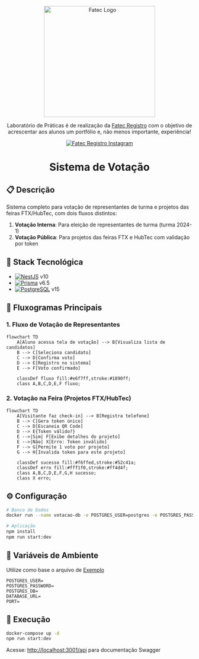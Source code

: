 <p align="center">
  <a href="https://fatecregistro.cps.sp.gov.br/" target="blank"><img src="https://bkpsitecpsnew.blob.core.windows.net/uploadsitecps/sites/40/2024/03/fatec_registro.png" width="300" alt="Fatec Logo" /></a>
</p>

<p align="center">Laboratório de Práticas é de realização da <a href="https://fatecregistro.cps.sp.gov.br/" target="_blank">Fatec Registro</a> com o objetivo de acrescentar aos alunos um portfólio e, não menos importante, experiência!</p>
<p align="center">
<a href="https://www.instagram.com/fatecregistro/" target="_blank"><img src="https://img.shields.io/badge/Instagram-E4405F?style=for-the-badge&logo=instagram&logoColor=white" alt="Fatec Registro Instagram" /></a>
</p>

<h1 align="center">Sistema de Votação</h1>

## 📋 Descrição

Sistema completo para votação de representantes de turma e projetos das feiras FTX/HubTec, com dois fluxos distintos:

1. **Votação Interna**: Para eleição de representantes de turma (turma 2024-1)
2. **Votação Pública**: Para projetos das feiras FTX e HubTec com validação por token

## 👔 Stack Tecnológica

- [![NestJS](https://img.shields.io/badge/NestJS-E0234E?style=for-the-badge&logo=nestjs&logoColor=white)](https://nestjs.com/) v10
- [![Prisma](https://img.shields.io/badge/Prisma-2D3748?style=for-the-badge&logo=prisma&logoColor=white)](https://www.prisma.io/) v6.5
- [![PostgreSQL](https://img.shields.io/badge/PostgreSQL-4169E1?style=for-the-badge&logo=postgresql&logoColor=white)](https://www.postgresql.org/) v15

## 🔧 Fluxogramas Principais

### 1. Fluxo de Votação de Representantes
```mermaid
flowchart TD
    A[Aluno acessa tela de votação] --> B[Visualiza lista de candidatos]
    B --> C[Seleciona candidato]
    C --> D[Confirma voto]
    D --> E[Registro no sistema]
    E --> F[Voto confirmado]
    
    classDef fluxo fill:#e6f7ff,stroke:#1890ff;
    class A,B,C,D,E,F fluxo;
```

### 2. Votação na Feira (Projetos FTX/HubTec)
```mermaid
flowchart TD
    A[Visitante faz check-in] --> B[Registra telefone]
    B --> C[Gera token único]
    C --> D[Escaneia QR Code]
    D --> E{Token válido?}
    E -->|Sim| F[Exibe detalhes do projeto]
    E -->|Não| X[Erro: Token inválido]
    F --> G[Permite 1 voto por projeto]
    G --> H[Invalida token para este projeto]
    
    classDef sucesso fill:#f6ffed,stroke:#52c41a;
    classDef erro fill:#fff1f0,stroke:#ff4d4f;
    class A,B,C,D,E,F,G,H sucesso;
    class X erro;
```

## ⚙️ Configuração

```bash
# Banco de Dados
docker run --name votacao-db -e POSTGRES_USER=postgres -e POSTGRES_PASSWORD=postgres -e POSTGRES_DB=votacao_db -p 5432:5432 -d postgres

# Aplicação
npm install
npm run start:dev
```

## 📌 Variáveis de Ambiente
Utilize como base o arquivo de [Exemplo](.env.example)
```env
POSTGRES_USER=
POSTGRES_PASSWORD=
POSTGRES_DB=
DATABASE_URL=
PORT=
```

## 🚀 Execução
```bash
docker-compose up -d
npm run start:dev
```

Acesse: [http://localhost:3001/api](http://localhost:3001/api) para documentação Swagger